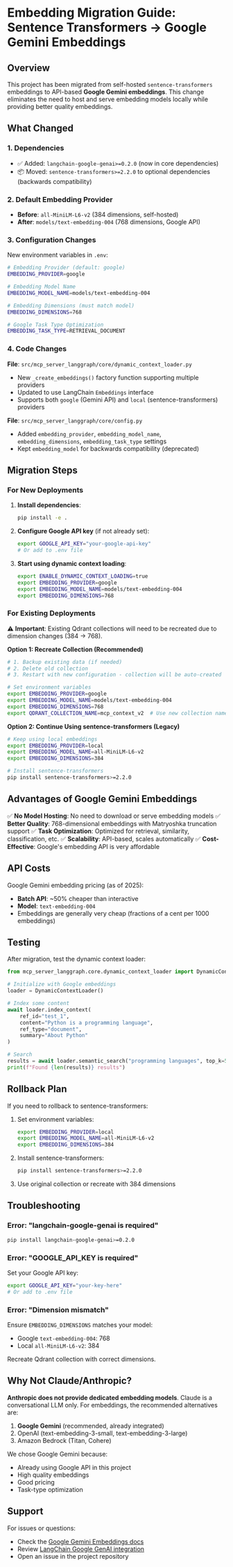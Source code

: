# Embedding Migration Guide: Sentence Transformers → Google Gemini Embeddings

## Overview

This project has been migrated from self-hosted `sentence-transformers` embeddings to API-based **Google Gemini embeddings**. This change eliminates the need to host and serve embedding models locally while providing better quality embeddings.

## What Changed

### 1. **Dependencies**
- ✅ Added: `langchain-google-genai>=0.2.0` (now in core dependencies)
- 📦 Moved: `sentence-transformers>=2.2.0` to optional dependencies (backwards compatibility)

### 2. **Default Embedding Provider**
- **Before**: `all-MiniLM-L6-v2` (384 dimensions, self-hosted)
- **After**: `models/text-embedding-004` (768 dimensions, Google API)

### 3. **Configuration Changes**

New environment variables in `.env`:

```bash
# Embedding Provider (default: google)
EMBEDDING_PROVIDER=google

# Embedding Model Name
EMBEDDING_MODEL_NAME=models/text-embedding-004

# Embedding Dimensions (must match model)
EMBEDDING_DIMENSIONS=768

# Google Task Type Optimization
EMBEDDING_TASK_TYPE=RETRIEVAL_DOCUMENT
```

### 4. **Code Changes**

**File**: `src/mcp_server_langgraph/core/dynamic_context_loader.py`
- New `_create_embeddings()` factory function supporting multiple providers
- Updated to use LangChain `Embeddings` interface
- Supports both `google` (Gemini API) and `local` (sentence-transformers) providers

**File**: `src/mcp_server_langgraph/core/config.py`
- Added `embedding_provider`, `embedding_model_name`, `embedding_dimensions`, `embedding_task_type` settings
- Kept `embedding_model` for backwards compatibility (deprecated)

## Migration Steps

### For New Deployments

1. **Install dependencies**:
   ```bash
   pip install -e .
   ```

2. **Configure Google API key** (if not already set):
   ```bash
   export GOOGLE_API_KEY="your-google-api-key"
   # Or add to .env file
   ```

3. **Start using dynamic context loading**:
   ```bash
   export ENABLE_DYNAMIC_CONTEXT_LOADING=true
   export EMBEDDING_PROVIDER=google
   export EMBEDDING_MODEL_NAME=models/text-embedding-004
   export EMBEDDING_DIMENSIONS=768
   ```

### For Existing Deployments

⚠️ **Important**: Existing Qdrant collections will need to be recreated due to dimension changes (384 → 768).

**Option 1: Recreate Collection (Recommended)**
```bash
# 1. Backup existing data (if needed)
# 2. Delete old collection
# 3. Restart with new configuration - collection will be auto-created

# Set environment variables
export EMBEDDING_PROVIDER=google
export EMBEDDING_MODEL_NAME=models/text-embedding-004
export EMBEDDING_DIMENSIONS=768
export QDRANT_COLLECTION_NAME=mcp_context_v2  # Use new collection name
```

**Option 2: Continue Using sentence-transformers (Legacy)**
```bash
# Keep using local embeddings
export EMBEDDING_PROVIDER=local
export EMBEDDING_MODEL_NAME=all-MiniLM-L6-v2
export EMBEDDING_DIMENSIONS=384

# Install sentence-transformers
pip install sentence-transformers>=2.2.0
```

## Advantages of Google Gemini Embeddings

✅ **No Model Hosting**: No need to download or serve embedding models
✅ **Better Quality**: 768-dimensional embeddings with Matryoshka truncation support
✅ **Task Optimization**: Optimized for retrieval, similarity, classification, etc.
✅ **Scalability**: API-based, scales automatically
✅ **Cost-Effective**: Google's embedding API is very affordable

## API Costs

Google Gemini embedding pricing (as of 2025):
- **Batch API**: ~50% cheaper than interactive
- **Model**: `text-embedding-004`
- Embeddings are generally very cheap (fractions of a cent per 1000 embeddings)

## Testing

After migration, test the dynamic context loader:

```python
from mcp_server_langgraph.core.dynamic_context_loader import DynamicContextLoader

# Initialize with Google embeddings
loader = DynamicContextLoader()

# Index some content
await loader.index_context(
    ref_id="test_1",
    content="Python is a programming language",
    ref_type="document",
    summary="About Python"
)

# Search
results = await loader.semantic_search("programming languages", top_k=5)
print(f"Found {len(results)} results")
```

## Rollback Plan

If you need to rollback to sentence-transformers:

1. Set environment variables:
   ```bash
   export EMBEDDING_PROVIDER=local
   export EMBEDDING_MODEL_NAME=all-MiniLM-L6-v2
   export EMBEDDING_DIMENSIONS=384
   ```

2. Install sentence-transformers:
   ```bash
   pip install sentence-transformers>=2.2.0
   ```

3. Use original collection or recreate with 384 dimensions

## Troubleshooting

### Error: "langchain-google-genai is required"
```bash
pip install langchain-google-genai>=0.2.0
```

### Error: "GOOGLE_API_KEY is required"
Set your Google API key:
```bash
export GOOGLE_API_KEY="your-key-here"
# Or add to .env file
```

### Error: "Dimension mismatch"
Ensure `EMBEDDING_DIMENSIONS` matches your model:
- Google `text-embedding-004`: 768
- Local `all-MiniLM-L6-v2`: 384

Recreate Qdrant collection with correct dimensions.

## Why Not Claude/Anthropic?

**Anthropic does not provide dedicated embedding models**. Claude is a conversational LLM only. For embeddings, the recommended alternatives are:
1. **Google Gemini** (recommended, already integrated)
2. OpenAI (text-embedding-3-small, text-embedding-3-large)
3. Amazon Bedrock (Titan, Cohere)

We chose Google Gemini because:
- Already using Google API in this project
- High quality embeddings
- Good pricing
- Task-type optimization

## Support

For issues or questions:
- Check the [Google Gemini Embeddings docs](https://ai.google.dev/gemini-api/docs/embeddings)
- Review [LangChain Google GenAI integration](https://python.langchain.com/docs/integrations/text_embedding/google_generative_ai/)
- Open an issue in the project repository
